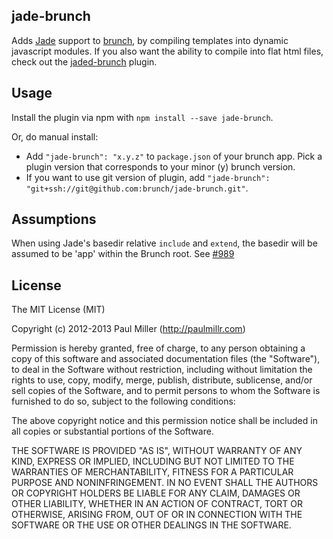 ## jade-brunch
Adds [Jade](http://jade-lang.com) support to [brunch](http://brunch.io), by 
compiling templates into dynamic javascript modules. If you also want the 
ability to compile into flat html files, check out the
[jaded-brunch](https://github.com/monokrome/jaded-brunch) plugin.

## Usage
Install the plugin via npm with `npm install --save jade-brunch`.

Or, do manual install:

* Add `"jade-brunch": "x.y.z"` to `package.json` of your brunch app.
  Pick a plugin version that corresponds to your minor (y) brunch version.
* If you want to use git version of plugin, add
`"jade-brunch": "git+ssh://git@github.com:brunch/jade-brunch.git"`.

## Assumptions

When using Jade's basedir relative `include` and `extend`, the basedir will be assumed to be 'app' within the Brunch root. See [#989](https://github.com/visionmedia/jade/pull/989)

## License

The MIT License (MIT)

Copyright (c) 2012-2013 Paul Miller (http://paulmillr.com)

Permission is hereby granted, free of charge, to any person obtaining a copy
of this software and associated documentation files (the "Software"), to deal
in the Software without restriction, including without limitation the rights
to use, copy, modify, merge, publish, distribute, sublicense, and/or sell
copies of the Software, and to permit persons to whom the Software is
furnished to do so, subject to the following conditions:

The above copyright notice and this permission notice shall be included in
all copies or substantial portions of the Software.

THE SOFTWARE IS PROVIDED "AS IS", WITHOUT WARRANTY OF ANY KIND, EXPRESS OR
IMPLIED, INCLUDING BUT NOT LIMITED TO THE WARRANTIES OF MERCHANTABILITY,
FITNESS FOR A PARTICULAR PURPOSE AND NONINFRINGEMENT. IN NO EVENT SHALL THE
AUTHORS OR COPYRIGHT HOLDERS BE LIABLE FOR ANY CLAIM, DAMAGES OR OTHER
LIABILITY, WHETHER IN AN ACTION OF CONTRACT, TORT OR OTHERWISE, ARISING FROM,
OUT OF OR IN CONNECTION WITH THE SOFTWARE OR THE USE OR OTHER DEALINGS IN
THE SOFTWARE.
